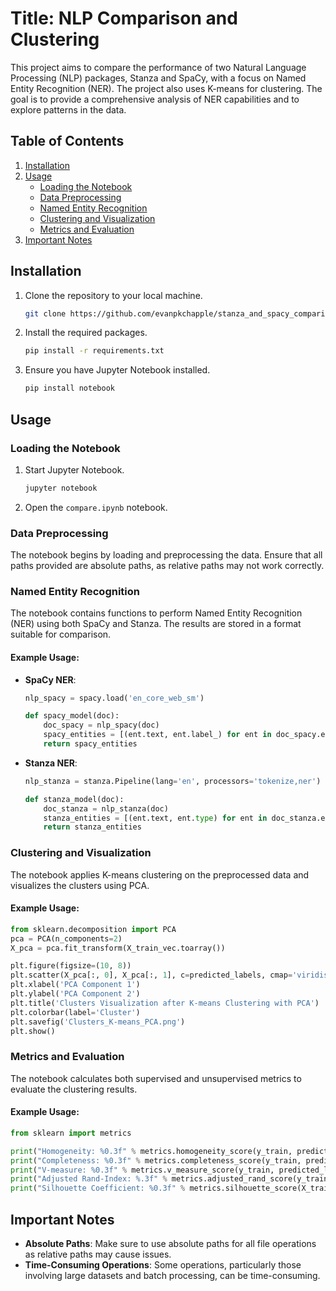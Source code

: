 # Title: NLP Comparison and Clustering
This project aims to compare the performance of two Natural Language Processing (NLP) packages, Stanza and SpaCy, with a focus on Named Entity Recognition (NER). The project also uses K-means for clustering. The goal is to provide a comprehensive analysis of NER capabilities and to explore patterns in the data.

## Table of Contents

1. [Installation](#installation)
2. [Usage](#usage)
    - [Loading the Notebook](#loading-the-notebook)
    - [Data Preprocessing](#data-preprocessing)
    - [Named Entity Recognition](#named-entity-recognition)
    - [Clustering and Visualization](#clustering-and-visualization)
    - [Metrics and Evaluation](#metrics-and-evaluation)
3. [Important Notes](#important-notes)


## Installation

1. Clone the repository to your local machine.
    ```bash
    git clone https://github.com/evanpkchapple/stanza_and_spacy_comparison
    ```

2. Install the required packages.
    ```bash
    pip install -r requirements.txt
    ```

3. Ensure you have Jupyter Notebook installed.
    ```bash
    pip install notebook
    ```

## Usage

### Loading the Notebook

1. Start Jupyter Notebook.
    ```bash
    jupyter notebook
    ```

2. Open the `compare.ipynb` notebook.

### Data Preprocessing

The notebook begins by loading and preprocessing the data. Ensure that all paths provided are absolute paths, as relative paths may not work correctly.

### Named Entity Recognition

The notebook contains functions to perform Named Entity Recognition (NER) using both SpaCy and Stanza. The results are stored in a format suitable for comparison.

#### Example Usage:

- **SpaCy NER**:
    ```python
    nlp_spacy = spacy.load('en_core_web_sm')
    
    def spacy_model(doc):
        doc_spacy = nlp_spacy(doc)
        spacy_entities = [(ent.text, ent.label_) for ent in doc_spacy.ents]
        return spacy_entities
    ```

- **Stanza NER**:
    ```python
    nlp_stanza = stanza.Pipeline(lang='en', processors='tokenize,ner')
    
    def stanza_model(doc):
        doc_stanza = nlp_stanza(doc)
        stanza_entities = [(ent.text, ent.type) for ent in doc_stanza.ents]
        return stanza_entities
    ```

### Clustering and Visualization

The notebook applies K-means clustering on the preprocessed data and visualizes the clusters using PCA.

#### Example Usage:

```python
from sklearn.decomposition import PCA
pca = PCA(n_components=2)
X_pca = pca.fit_transform(X_train_vec.toarray())

plt.figure(figsize=(10, 8))
plt.scatter(X_pca[:, 0], X_pca[:, 1], c=predicted_labels, cmap='viridis')
plt.xlabel('PCA Component 1')
plt.ylabel('PCA Component 2')
plt.title('Clusters Visualization after K-means Clustering with PCA')
plt.colorbar(label='Cluster')
plt.savefig('Clusters_K-means_PCA.png')
plt.show()
```

### Metrics and Evaluation

The notebook calculates both supervised and unsupervised metrics to evaluate the clustering results.

#### Example Usage:

```python
from sklearn import metrics

print("Homogeneity: %0.3f" % metrics.homogeneity_score(y_train, predicted_labels))
print("Completeness: %0.3f" % metrics.completeness_score(y_train, predicted_labels))
print("V-measure: %0.3f" % metrics.v_measure_score(y_train, predicted_labels))
print("Adjusted Rand-Index: %.3f" % metrics.adjusted_rand_score(y_train, predicted_labels))
print("Silhouette Coefficient: %0.3f" % metrics.silhouette_score(X_train_vec, predicted_labels))
```

## Important Notes

- **Absolute Paths**: Make sure to use absolute paths for all file operations as relative paths may cause issues.
- **Time-Consuming Operations**: Some operations, particularly those involving large datasets and batch processing, can be time-consuming.






